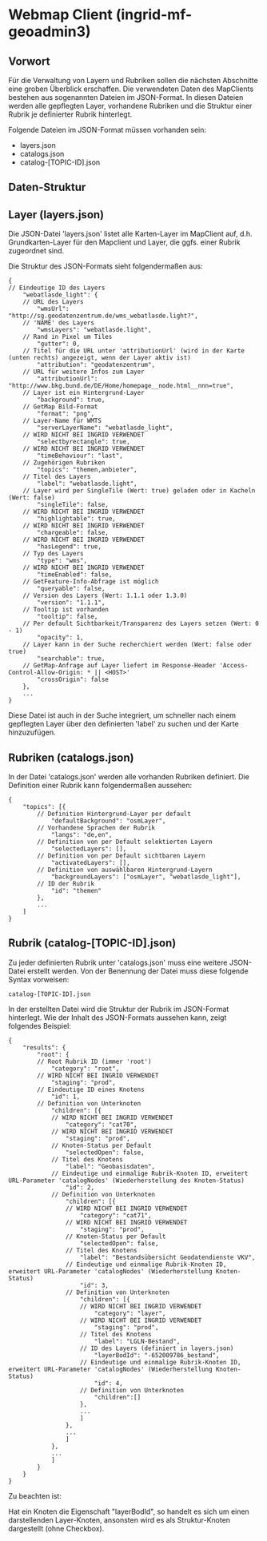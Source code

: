 Webmap Client (ingrid-mf-geoadmin3)
============= 

Vorwort
----------

Für die Verwaltung von Layern und Rubriken sollen die nächsten Abschnitte eine groben Überblick erschaffen. Die verwendeten Daten des MapClients bestehen aus sogenannten Dateien im JSON-Format. In diesen Dateien werden alle gepflegten Layer, vorhandene Rubriken und die Struktur einer Rubrik je definierter Rubrik hinterlegt. 

Folgende Dateien im JSON-Format müssen vorhanden sein:

- layers.json 
- catalogs.json
- catalog-[TOPIC-ID].json 

Daten-Struktur
----------

## Layer (layers.json)

Die JSON-Datei 'layers.json' listet alle Karten-Layer im MapClient auf, d.h. Grundkarten-Layer für den Mapclient und Layer, die ggfs. einer Rubrik zugeordnet sind.

Die Struktur des JSON-Formats sieht folgendermaßen aus:

    {
    // Eindeutige ID des Layers
        "webatlasde_light": {
        // URL des Layers
            "wmsUrl": "http://sg.geodatenzentrum.de/wms_webatlasde.light?",
        // 'NAME' des Layers
            "wmsLayers": "webatlasde.light",
        // Rand in Pixel um Tiles
            "gutter": 0,
        // Titel für die URL unter 'attributionUrl' (wird in der Karte (unten rechts) angezeigt, wenn der Layer aktiv ist)
            "attribution": "geodatenzentrum",
        // URL für weitere Infos zum Layer
            "attributionUrl": "http://www.bkg.bund.de/DE/Home/homepage__node.html__nnn=true",
        // Layer ist ein Hintergrund-Layer 
            "background": true,
        // GetMap Bild-Format
            "format": "png",
        // Layer-Name für WMTS
            "serverLayerName": "webatlasde_light",
        // WIRD NICHT BEI INGRID VERWENDET
            "selectbyrectangle": true,
        // WIRD NICHT BEI INGRID VERWENDET
            "timeBehaviour": "last",
        // Zugehörigen Rubriken
            "topics": "themen,anbieter",
        // Titel des Layers
            "label": "webatlasde.light",
        // Layer wird per SingleTile (Wert: true) geladen oder in Kacheln (Wert: false) 
            "singleTile": false,
        // WIRD NICHT BEI INGRID VERWENDET
            "highlightable": true,
        // WIRD NICHT BEI INGRID VERWENDET
            "chargeable": false, 
        // WIRD NICHT BEI INGRID VERWENDET
            "hasLegend": true,
        // Typ des Layers
            "type": "wms",
        // WIRD NICHT BEI INGRID VERWENDET
            "timeEnabled": false,
        // GetFeature-Info-Abfrage ist möglich
            "queryable": false,
        // Version des Layers (Wert: 1.1.1 oder 1.3.0)
            "version": "1.1.1",
        // Tooltip ist vorhanden
            "tooltip": false,
        // Per default Sichtbarkeit/Transparenz des Layers setzen (Wert: 0 - 1)
            "opacity": 1,
        // Layer kann in der Suche recherchiert werden (Wert: false oder true)
            "searchable": true,
        // GetMap-Anfrage auf Layer liefert im Response-Header 'Access-Control-Allow-Origin: * || <HOST>'
            "crossOrigin": false
        },
        ... 
    }

Diese Datei ist auch in der Suche integriert, um schneller nach einem gepflegten Layer über den definierten 'label' zu suchen und der Karte hinzuzufügen.

## Rubriken (catalogs.json)

In der Datei 'catalogs.json' werden alle vorhanden Rubriken definiert. Die Definition einer Rubrik kann folgendermaßen aussehen:

    {
        "topics": [{
            // Definition Hintergrund-Layer per default
                "defaultBackground": "osmLayer",
            // Vorhandene Sprachen der Rubrik 
                "langs": "de,en",
            // Definition von per Default selektierten Layern
                "selectedLayers": [],
            // Definition von per Default sichtbaren Layern
                "activatedLayers": [],
            // Definition von auswählbaren Hintergrund-Layern
                "backgroundLayers": ["osmLayer", "webatlasde_light"],
            // ID der Rubrik 
                "id": "themen"
            },
            ...
        ]
    }

## Rubrik (catalog-[TOPIC-ID].json)

Zu jeder definierten Rubrik unter 'catalogs.json' muss eine weitere JSON-Datei erstellt werden. Von der Benennung der Datei muss diese folgende Syntax vorweisen:

    catalog-[TOPIC-ID].json

In der erstellten Datei wird die Struktur der Rubrik im JSON-Format hinterlegt. Wie der Inhalt des JSON-Formats aussehen kann, zeigt folgendes Beispiel:

    {
        "results": {
            "root": {
            // Root Rubrik ID (immer 'root')
                "category": "root",
            // WIRD NICHT BEI INGRID VERWENDET
                "staging": "prod",
            // Eindeutige ID eines Knotens
                "id": 1,
            // Definition von Unterknoten
                "children": [{
                // WIRD NICHT BEI INGRID VERWENDET
                    "category": "cat70",
                // WIRD NICHT BEI INGRID VERWENDET
                    "staging": "prod",
                // Knoten-Status per Default
                    "selectedOpen": false,
                // Titel des Knotens
                    "label": "Geobasisdaten",
                // Eindeutige und einmalige Rubrik-Knoten ID, erweitert URL-Parameter 'catalogNodes' (Wiederherstellung des Knoten-Status)
                    "id": 2, 
                // Definition von Unterknoten
                    "children": [{
                    // WIRD NICHT BEI INGRID VERWENDET
                        "category": "cat71",
                    // WIRD NICHT BEI INGRID VERWENDET
                        "staging": "prod",
                    // Knoten-Status per Default
                        "selectedOpen": false,
                    // Titel des Knotens
                        "label": "Bestandsübersicht Geodatendienste VKV",
                    // Eindeutige und einmalige Rubrik-Knoten ID, erweitert URL-Parameter 'catalogNodes' (Wiederherstellung Knoten-Status)
                        "id": 3,
                    // Definition von Unterknoten
                        "children": [{
                        // WIRD NICHT BEI INGRID VERWENDET
                            "category": "layer",
                        // WIRD NICHT BEI INGRID VERWENDET
                            "staging": "prod",
                        // Titel des Knotens
                            "label": "LGLN-Bestand",
                        // ID des Layers (definiert in layers.json)
                            "layerBodId": "-652009786_bestand",
                        // Eindeutige und einmalige Rubrik-Knoten ID, erweitert URL-Parameter 'catalogNodes' (Wiederherstellung Knoten-Status)
                            "id": 4,
                        // Definition von Unterknoten
                            "children":[]
                        },
                        ...
                        ]
                    },
                    ...
                    ]
                },
                ...
                ]
            }
        }
    }

Zu beachten ist: 

Hat ein Knoten die Eigenschaft "layerBodId", so handelt es sich um einen darstellenden Layer-Knoten, ansonsten wird es als Struktur-Knoten dargestellt (ohne Checkbox).

